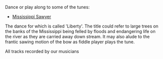 Dance or play along to some of the tunes:

- [Mississippi Sawyer](media/MississippiSawyer.Mp3)

The dance for which is called 'Liberty'.
The title could refer to large trees on the banks of the Mississippi being felled by floods and endangering life on the river as they are carried away down stream. It may also alude to the frantic sawing motion of the bow as fiddle player plays the tune.

All tracks recorded by our musicians
